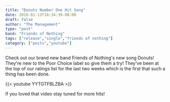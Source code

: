 ```yaml
---
title: "Donuts Number One Hit Song"
date: 2018-01-13T16:34:39-08:00
draft: false
author: "The Management"
type: "post"
band: "Friends of Nothing"
tags: ["release","single","friends of nothing"]
category: ["posts","youtube"]
---
```


Check out our brand new band Friends of Nothing's new song Donuts! They're new to the Poor Choice label
so give them a try! They've been at the top of our ratings list for the last two weeks which is the
first that such a thing has been done.

<!--more-->

{{< youtube YYTGTFBLZBA >}}

If you loved that video stay tuned for more hits!